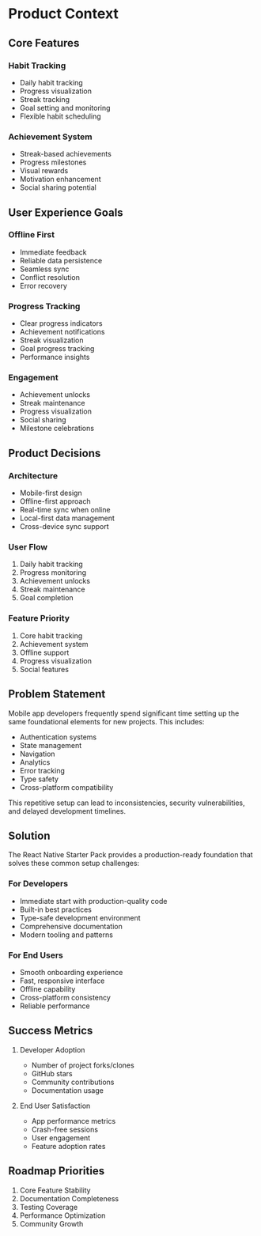 # Product Context

## Core Features

### Habit Tracking

- Daily habit tracking
- Progress visualization
- Streak tracking
- Goal setting and monitoring
- Flexible habit scheduling

### Achievement System

- Streak-based achievements
- Progress milestones
- Visual rewards
- Motivation enhancement
- Social sharing potential

## User Experience Goals

### Offline First

- Immediate feedback
- Reliable data persistence
- Seamless sync
- Conflict resolution
- Error recovery

### Progress Tracking

- Clear progress indicators
- Achievement notifications
- Streak visualization
- Goal progress tracking
- Performance insights

### Engagement

- Achievement unlocks
- Streak maintenance
- Progress visualization
- Social sharing
- Milestone celebrations

## Product Decisions

### Architecture

- Mobile-first design
- Offline-first approach
- Real-time sync when online
- Local-first data management
- Cross-device sync support

### User Flow

1. Daily habit tracking
2. Progress monitoring
3. Achievement unlocks
4. Streak maintenance
5. Goal completion

### Feature Priority

1. Core habit tracking
2. Achievement system
3. Offline support
4. Progress visualization
5. Social features

## Problem Statement

Mobile app developers frequently spend significant time setting up the same foundational elements for new projects. This includes:

- Authentication systems
- State management
- Navigation
- Analytics
- Error tracking
- Type safety
- Cross-platform compatibility

This repetitive setup can lead to inconsistencies, security vulnerabilities, and delayed development timelines.

## Solution

The React Native Starter Pack provides a production-ready foundation that solves these common setup challenges:

### For Developers

- Immediate start with production-quality code
- Built-in best practices
- Type-safe development environment
- Comprehensive documentation
- Modern tooling and patterns

### For End Users

- Smooth onboarding experience
- Fast, responsive interface
- Offline capability
- Cross-platform consistency
- Reliable performance

## Success Metrics

1. Developer Adoption

   - Number of project forks/clones
   - GitHub stars
   - Community contributions
   - Documentation usage

2. End User Satisfaction
   - App performance metrics
   - Crash-free sessions
   - User engagement
   - Feature adoption rates

## Roadmap Priorities

1. Core Feature Stability
2. Documentation Completeness
3. Testing Coverage
4. Performance Optimization
5. Community Growth
